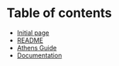 # Table of contents

* [Initial page](README.md)
* [README](test-2.md)
* [Athens Guide](athens-guide.md)
* [Documentation](documentation.md)

